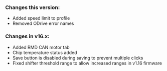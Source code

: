 ### Changes this version:
- Added speed limit to profile
- Removed ODrive error names

### Changes in v16.x:
- Added RMD CAN motor tab
- Chip temperature status added
- Save button is disabled during saving to prevent multiple clicks
- Fixed shifter threshold range to allow increased ranges in v1.16 firmware